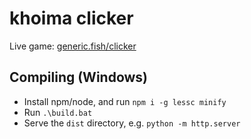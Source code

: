 # khoima clicker

Live game: [generic.fish/clicker](https://generic.fish/clicker)

## Compiling (Windows)
- Install npm/node, and run `npm i -g lessc minify`
- Run `.\build.bat`
- Serve the `dist` directory, e.g. `python -m http.server`